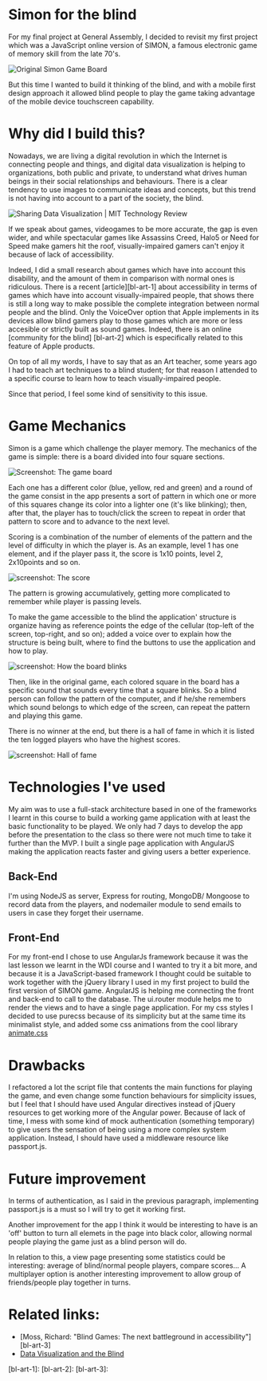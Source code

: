 # Simon for the blind

For my final project at General Assembly, I decided to revisit my first project which was a JavaScript online version of SIMON, a famous electronic game of memory skill from the late 70's.

![Original Simon Game Board](https://upload.wikimedia.org/wikipedia/commons/9/99/OriginalSimon.jpg)

But this time I wanted to build it thinking of the blind, and with a mobile first design approach it allowed blind people to play the game taking advantage of the mobile device touchscreen capability.

# Why did I build this?
Nowadays, we are living a digital revolution in which the Internet is connecting people and things, and digital data visualization is helping to organizations, both public and private, to understand what drives human beings in their social relationships and behaviours.
There is a clear tendency to use images to communicate ideas and concepts, but this trend is not having into account to a part of the society, the blind.

![Sharing Data Visualization | MIT Technology Review](https://img.modern-house.us/medium/3/data%20visualization.jpg)

If we speak about games, videogames to be more accurate, the gap is even wider, and while spectacular games like Assassins Creed, Halo5 or Need for Speed make gamers hit the roof, visually-impaired gamers can't enjoy it because of lack of accessibility. 

Indeed, I did a small research about games which have into account this disability, and the amount of them in comparison with normal ones is ridiculous.
There is a recent [article][bl-art-1] about accessibility in terms of games which have into account visually-impaired people, that shows there is still a long way to make possible the complete integration between normal people and the blind.
Only the VoiceOver option that Apple implements in its devices allow blind gamers play to those games which are more or less accesible or strictly built as sound games. Indeed, there is an online [community for the blind] [bl-art-2] which is especifically related to this feature of Apple products.

On top of all my words, I have to say that as an Art teacher, some years ago I had to teach art techniques to a blind student; for that reason I attended to a specific course to learn how to teach visually-impaired people.

Since that period, I feel some kind of sensitivity to this issue.

# Game Mechanics
Simon is a game which challenge the player memory.
The mechanics of the game is simple: there is a board divided into four square sections.

![Screenshot: The game board](http://imgur.com/bUMaYdc.png)

Each one has a different color (blue, yellow, red and green)
and a round of the game consist in the app presents a sort of pattern in which one or more of this squares change its color into a lighter one (it's like blinking); then, after that, the player has to touch/click the screen to repeat in order that pattern to score and to advance to the next level.

Scoring is a combination of the number of elements of the pattern and the level of difficulty in which the player is. As an example, level 1 has one element, and if the player pass it, the score is 1x10 points, level 2, 2x10points and so on.

![screenshot: The score](http://imgur.com/bUMaYdc)

The pattern is growing accumulatively, getting more complicated to remember while player is passing levels.

To make the game accessible to the blind the application' structure is organize having as reference points the edge of the cellular (top-left of the screen, top-right, and so on); added a voice over to explain how the structure is being built, where to find the buttons to use the application and how to play.

![screenshot: How the board blinks](http://imgur.com/bUMaYdc)

Then, like in the original game, each colored square in the board has a specific sound that sounds every time that a square blinks. So a blind person can follow the pattern of the computer, and if he/she remembers which sound belongs to which edge of the screen, can repeat the pattern and playing this game.

There is no winner at the end, but there is a hall of fame in which it is listed the ten logged players who have the highest scores.

![screenshot: Hall of fame](http://imgur.com/bUMaYdc)

# Technologies I've used
My aim was to use a full-stack architecture based in one of the frameworks I learnt in this course to build a working game application with at least the basic functionality to be played. 
We only had 7 days to develop the app before the presentation to the class so there were not much time to take it further than the MVP.
I built a single page application with AngularJS making the application reacts faster and giving users a better experience.

## Back-End
I'm using NodeJS as server, Express for routing, MongoDB/ Mongoose to record data from the players, and nodemailer module to send emails to users in case they forget their username.

## Front-End
For my front-end I chose to use AngularJs framework because it was the last lesson we learnt in the WDI course and I wanted to try it a bit more, and because it is a JavaScript-based framework I thought could be suitable to work together with the jQuery library I used in my first project to build the first version of SIMON game.
AngularJS is helping me connecting the front and back-end to call to the database. The ui.router module helps me to render the views and to have a single page application.
For my css styles I decided to use purecss because of its simplicity but at the same time its minimalist style, and added some css animations from the cool library [animate.css][animateCSS]

# Drawbacks
I refactored a lot the script file that contents the main functions for playing the game, and even change some function behaviours for simplicity issues, but I feel that I should have used Angular directives instead of jQuery resources to get working more of the Angular power.
Because of lack of time, I mess with some kind of mock authentication (something temporary) to give users the sensation of being using a more complex system application. Instead, I should have used a middleware resource like passport.js.
# Future improvement
In terms of authentication, as I said in the previous paragraph, implementing passport.js is a must so I will try to get it working first.

Another improvement for the app I think it would be interesting to have is an 'off' button to turn all elemets in the page into black color, allowing normal people playing the game just as a blind person will do.

In relation to this, a view page presenting some statistics could be interesting: average of blind/normal people players, compare scores...
A multiplayer option is another interesting improvement to allow group of friends/people play together in turns.


# Related links:
- [Moss, Richard: "Blind Games: The next battleground in accessibility"] [bl-art-3]
- [Data Visualization and the Blind][dataVisualizationAndTheBlind]


<links to external sites>
[bl-art-1]: <http://toucharcade.com/2015/05/06/blind-gamers-are-embracing-developers-who-have-an-eye-for-accessibility>
[bl-art-2]: <http://www.applevis.com>
[bl-art-3]: <http://www.polygon.com/features/2013/8/6/4550490/blind-games-rock-vibe>

[animateCSS]: <https://github.com/daneden/animate.css>
[dataVisualizationAndTheBlind]: <https://www.perceptualedge.com/blog/?p=1756>
